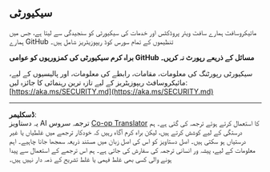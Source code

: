 <!--
CO_OP_TRANSLATOR_METADATA:
{
  "original_hash": "7229f7490ea61a04330b79651ac4d37e",
  "translation_date": "2025-09-17T16:50:07+00:00",
  "source_file": "SECURITY.md",
  "language_code": "ur"
}
-->
## سیکیورٹی

مائیکروسافٹ ہمارے سافٹ ویئر پروڈکٹس اور خدمات کی سیکیورٹی کو سنجیدگی سے لیتا ہے، جس میں ہمارے GitHub تنظیموں کے تمام سورس کوڈ ریپوزیٹریز شامل ہیں۔

**براہ کرم سیکیورٹی کی کمزوریوں کو عوامی GitHub مسائل کے ذریعے رپورٹ نہ کریں۔**

سیکیورٹی رپورٹنگ کی معلومات، مقامات، رابطے کی معلومات، اور پالیسیوں کے لیے، مائیکروسافٹ ریپوزیٹریز کے لیے تازہ ترین رہنمائی کا جائزہ لیں:
[https://aka.ms/SECURITY.md](https://aka.ms/SECURITY.md)

---

**ڈسکلیمر**:  
یہ دستاویز AI ترجمہ سروس [Co-op Translator](https://github.com/Azure/co-op-translator) کا استعمال کرتے ہوئے ترجمہ کی گئی ہے۔ ہم درستگی کے لیے کوشش کرتے ہیں، لیکن براہ کرم آگاہ رہیں کہ خودکار ترجمے میں غلطیاں یا غیر درستیاں ہو سکتی ہیں۔ اصل دستاویز کو اس کی اصل زبان میں مستند ذریعہ سمجھا جانا چاہیے۔ اہم معلومات کے لیے، پیشہ ور انسانی ترجمہ کی سفارش کی جاتی ہے۔ ہم اس ترجمے کے استعمال سے پیدا ہونے والی کسی بھی غلط فہمی یا غلط تشریح کے ذمہ دار نہیں ہیں۔